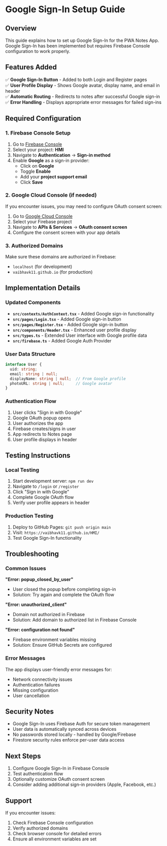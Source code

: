 # Google Sign-In Setup Guide

## Overview
This guide explains how to set up Google Sign-In for the PWA Notes App. Google Sign-In has been implemented but requires Firebase Console configuration to work properly.

## Features Added
✅ **Google Sign-In Button** - Added to both Login and Register pages  
✅ **User Profile Display** - Shows Google avatar, display name, and email in header  
✅ **Automatic Routing** - Redirects to notes after successful Google sign-in  
✅ **Error Handling** - Displays appropriate error messages for failed sign-ins  

## Required Configuration

### 1. Firebase Console Setup
1. Go to [Firebase Console](https://console.firebase.google.com/)
2. Select your project: **HMI**
3. Navigate to **Authentication** → **Sign-in method**
4. Enable **Google** as a sign-in provider:
   - Click on **Google**
   - Toggle **Enable**
   - Add your **project support email**
   - Click **Save**

### 2. Google Cloud Console (if needed)
If you encounter issues, you may need to configure OAuth consent screen:
1. Go to [Google Cloud Console](https://console.cloud.google.com/)
2. Select your Firebase project
3. Navigate to **APIs & Services** → **OAuth consent screen**
4. Configure the consent screen with your app details

### 3. Authorized Domains
Make sure these domains are authorized in Firebase:
- `localhost` (for development)
- `vaibhavk11.github.io` (for production)

## Implementation Details

### Updated Components
- **`src/contexts/AuthContext.tsx`** - Added Google sign-in functionality
- **`src/pages/Login.tsx`** - Added Google sign-in button
- **`src/pages/Register.tsx`** - Added Google sign-in button  
- **`src/components/Header.tsx`** - Enhanced user profile display
- **`src/types.ts`** - Extended User interface with Google profile data
- **`src/firebase.ts`** - Added Google Auth Provider

### User Data Structure
```typescript
interface User {
  uid: string;
  email: string | null;
  displayName: string | null;  // From Google profile
  photoURL: string | null;     // Google avatar
}
```

### Authentication Flow
1. User clicks "Sign in with Google"
2. Google OAuth popup opens
3. User authorizes the app
4. Firebase creates/signs in user
5. App redirects to Notes page
6. User profile displays in header

## Testing Instructions

### Local Testing
1. Start development server: `npm run dev`
2. Navigate to `/login` or `/register`
3. Click "Sign in with Google"
4. Complete Google OAuth flow
5. Verify user profile appears in header

### Production Testing
1. Deploy to GitHub Pages: `git push origin main`
2. Visit: `https://vaibhavk11.github.io/HMI/`
3. Test Google Sign-In functionality

## Troubleshooting

### Common Issues

**"Error: popup_closed_by_user"**
- User closed the popup before completing sign-in
- Solution: Try again and complete the OAuth flow

**"Error: unauthorized_client"**
- Domain not authorized in Firebase
- Solution: Add domain to authorized list in Firebase Console

**"Error: configuration not found"**
- Firebase environment variables missing
- Solution: Ensure GitHub Secrets are configured

### Error Messages
The app displays user-friendly error messages for:
- Network connectivity issues
- Authentication failures
- Missing configuration
- User cancellation

## Security Notes
- Google Sign-In uses Firebase Auth for secure token management
- User data is automatically synced across devices
- No passwords stored locally - handled by Google/Firebase
- Firestore security rules enforce per-user data access

## Next Steps
1. Configure Google Sign-In in Firebase Console
2. Test authentication flow
3. Optionally customize OAuth consent screen
4. Consider adding additional sign-in providers (Apple, Facebook, etc.)

## Support
If you encounter issues:
1. Check Firebase Console configuration
2. Verify authorized domains
3. Check browser console for detailed errors
4. Ensure all environment variables are set
